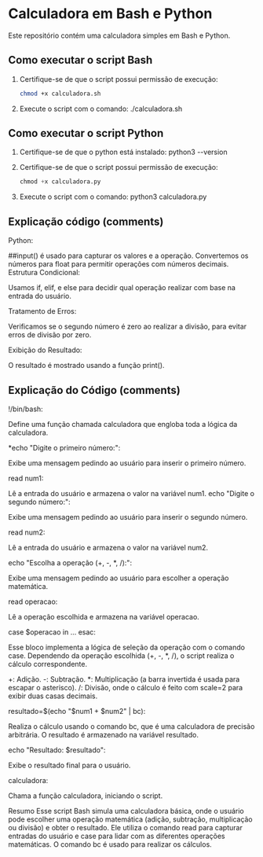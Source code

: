 # Calculadora em Bash e Python

Este repositório contém uma calculadora simples em Bash e Python.

## Como executar o script Bash

1. Certifique-se de que o script possui permissão de execução:
   ```bash
   chmod +x calculadora.sh
2. Execute o script com o comando:
  ./calculadora.sh

## Como executar o script Python

1. Certifique-se de que o python está instalado:
   python3 --version

1. Certifique-se de que o script possui permissão de execução:
   ```python
   chmod +x calculadora.py
2. Execute o script com o comando:
   python3 calculadora.py

## Explicação código (comments)

Python:

##input() 
é usado para capturar os valores e a operação. Convertemos os números para float para permitir operações com números decimais.
Estrutura Condicional:

Usamos if, elif, e else para decidir qual operação realizar com base na entrada do usuário.

Tratamento de Erros:

Verificamos se o segundo número é zero ao realizar a divisão, para evitar erros de divisão por zero.

Exibição do Resultado:

O resultado é mostrado usando a função print().



## Explicação do Código (comments)

!/bin/bash:

Define uma função chamada calculadora que engloba toda a lógica da calculadora.

*echo "Digite o primeiro número:":

Exibe uma mensagem pedindo ao usuário para inserir o primeiro número.

read num1:

Lê a entrada do usuário e armazena o valor na variável num1.
echo "Digite o segundo número:":

Exibe uma mensagem pedindo ao usuário para inserir o segundo número.

read num2:

Lê a entrada do usuário e armazena o valor na variável num2.

echo "Escolha a operação (+, -, *, /):":

Exibe uma mensagem pedindo ao usuário para escolher a operação matemática.

read operacao:

Lê a operação escolhida e armazena na variável operacao.

case $operacao in ... esac:

Esse bloco implementa a lógica de seleção da operação com o comando case. Dependendo da operação escolhida (+, -, *, /), o script realiza o cálculo correspondente.

+: Adição.
-: Subtração.
\*: Multiplicação (a barra invertida é usada para escapar o asterisco).
/: Divisão, onde o cálculo é feito com scale=2 para exibir duas casas decimais.

resultado=$(echo "$num1 + $num2" | bc):

Realiza o cálculo usando o comando bc, que é uma calculadora de precisão arbitrária. O resultado é armazenado na variável resultado.

echo "Resultado: $resultado":

Exibe o resultado final para o usuário.

calculadora:

Chama a função calculadora, iniciando o script.

Resumo
Esse script Bash simula uma calculadora básica, onde o usuário pode escolher uma operação matemática (adição, subtração, multiplicação ou divisão) e obter o resultado. Ele utiliza o comando read para capturar entradas do usuário e case para lidar com as diferentes operações matemáticas. O comando bc é usado para realizar os cálculos.





